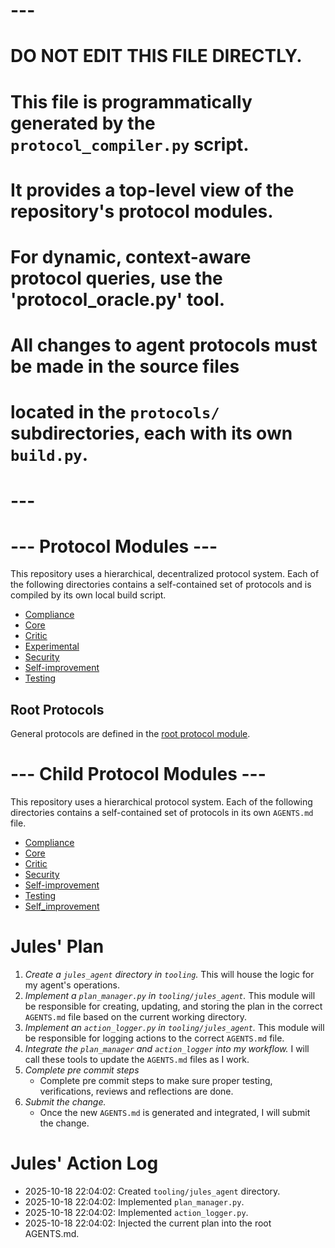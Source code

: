 
# ---
# DO NOT EDIT THIS FILE DIRECTLY.
# This file is programmatically generated by the `protocol_compiler.py` script.
# It provides a top-level view of the repository's protocol modules.
# For dynamic, context-aware protocol queries, use the 'protocol_oracle.py' tool.
# All changes to agent protocols must be made in the source files
# located in the `protocols/` subdirectories, each with its own `build.py`.
# ---



# --- Protocol Modules ---

This repository uses a hierarchical, decentralized protocol system. Each of the following directories contains a self-contained set of protocols and is compiled by its own local build script.
- [Compliance](protocols/compliance/AGENTS.md)
- [Core](protocols/core/AGENTS.md)
- [Critic](protocols/critic/AGENTS.md)
- [Experimental](protocols/experimental/AGENTS.md)
- [Security](protocols/security/AGENTS.md)
- [Self-improvement](protocols/self-improvement/AGENTS.md)
- [Testing](protocols/testing/AGENTS.md)

## Root Protocols

General protocols are defined in the [root protocol module](./protocols/AGENTS.md).
# --- Child Protocol Modules ---

This repository uses a hierarchical protocol system. Each of the following directories contains a self-contained set of protocols in its own `AGENTS.md` file.
- [Compliance](protocols/compliance/AGENTS.md)
- [Core](protocols/core/AGENTS.md)
- [Critic](protocols/critic/AGENTS.md)
- [Security](protocols/security/AGENTS.md)
- [Self-improvement](protocols/self-improvement/AGENTS.md)
- [Testing](protocols/testing/AGENTS.md)
- [Self_improvement](protocols/self_improvement/AGENTS.md)


# Jules' Plan

1. *Create a `jules_agent` directory in `tooling`.* This will house the logic for my agent's operations.
2. *Implement a `plan_manager.py` in `tooling/jules_agent`.* This module will be responsible for creating, updating, and storing the plan in the correct `AGENTS.md` file based on the current working directory.
3. *Implement an `action_logger.py` in `tooling/jules_agent`.* This module will be responsible for logging actions to the correct `AGENTS.md` file.
4. *Integrate the `plan_manager` and `action_logger` into my workflow.* I will call these tools to update the `AGENTS.md` files as I work.
5. *Complete pre commit steps*
   - Complete pre commit steps to make sure proper testing, verifications, reviews and reflections are done.
6. *Submit the change.*
   - Once the new `AGENTS.md` is generated and integrated, I will submit the change.



# Jules' Action Log

- 2025-10-18 22:04:02: Created `tooling/jules_agent` directory.
- 2025-10-18 22:04:02: Implemented `plan_manager.py`.
- 2025-10-18 22:04:02: Implemented `action_logger.py`.
- 2025-10-18 22:04:02: Injected the current plan into the root AGENTS.md.

